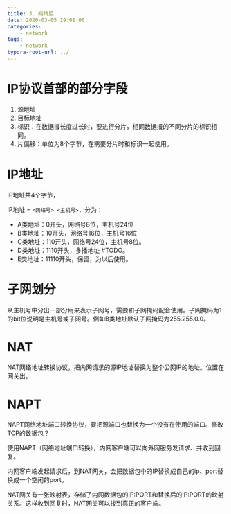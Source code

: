 ```yaml
---
title: 3. 网络层
date: 2020-03-05 19:01:00
categories:
	- network
tags:
	- network
typora-root-url: ../
---
```


# IP协议首部的部分字段

1. 源地址
2. 目标地址
3. 标识：在数据报长度过长时，要进行分片，相同数据报的不同分片的标识相同。
4. 片偏移：单位为8个字节，在需要分片时和标识一起使用。

# IP地址

IP地址共4个字节，

IP地址 = `<网络号> <主机号>`，分为：

- A类地址：0开头，网络号8位，主机号24位
- B类地址：10开头，网络号16位，主机号16位
-  C类地址：110开头，网络号24位，主机号8位。
-  D类地址：1110开头，多播地址 #TODO。
- E类地址：11110开头，保留，为以后使用。

# 子网划分

​    从主机号中分出一部分用来表示子网号，需要和子网掩码配合使用。子网掩码为1的bit位说明是主机号或子网号。例如B类地址默认子网掩码为255.255.0.0。

# NAT

NAT网络地址转换协议，把内网请求的源IP地址替换为整个公网IP的地址。位置在网关出。

# NAPT

NAPT网络地址端口转换协议，要把源端口也替换为一个没有在使用的端口。修改TCP的数据包？

使用NAPT（网络地址端口转换），内网客户端可以向外网服务发请求、并收到回复。

内网客户端发起请求后，到NAT网关，会把数据包中的IP替换成自己的ip、port替换成一个空闲的port。

NAT网关有一张映射表，存储了内网数据包的IP:PORT和替换后的IP:PORT的映射关系。这样收到回复时，NAT网关可以找到真正的客户端。